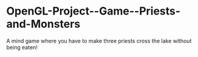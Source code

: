 # OpenGL-Project--Game--Priests-and-Monsters
A mind game where you have to make three priests cross the lake without being eaten!
